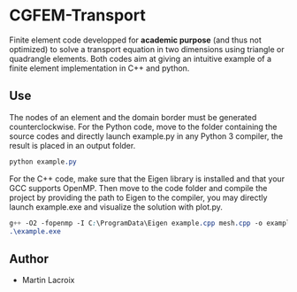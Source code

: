 # CGFEM-Transport

Finite element code developped for **academic purpose** (and thus not optimized) to solve a transport equation in two dimensions using triangle or quadrangle elements. Both codes aim at giving an intuitive example of a finite element implementation in C++ and python.

## Use

The nodes of an element and the domain border must be generated counterclockwise. For the Python code, move to the folder containing the source codes and directly launch example.py in any Python 3 compiler, the result is placed in an output folder.
```css
python example.py
```
For the C++ code, make sure that the Eigen library is installed and that your GCC supports OpenMP. Then move to the code folder and compile the project by providing the path to Eigen to the compiler, you may directly launch example.exe and visualize the solution with plot.py.
```css
g++ -O2 -fopenmp -I C:\ProgramData\Eigen example.cpp mesh.cpp -o example.exe
.\example.exe
```

## Author

* Martin Lacroix
